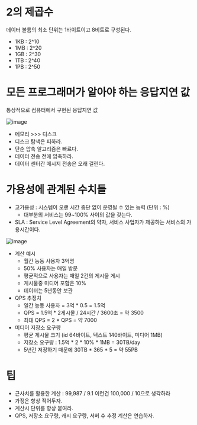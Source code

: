 # 2의 제곱수

데이터 볼륨의 최소 단위는 1바이트이고 8비트로 구성된다.

- 1KB : 2^10
- 1MB : 2^20
- 1GB : 2^30
- 1TB : 2^40
- 1PB : 2^50

# 모든 프로그래머가 알아야 하는 응답지연 값

통상적으로 컴퓨터에서 구현된 응답지연 값 

![image](https://github.com/4k-study/book-System-Design-Interview/assets/85796588/f68faeef-a7a9-433d-bded-0732d1fddcfb)


- 메모리 >>> 디스크
- 디스크 탐색은 피하라.
- 단순 압축 알고리즘은 빠르다.
- 데이터 전송 전에 압축하라.
- 데이터 센터간 메시지 전송은 오래 걸린다.

# 가용성에 관계된 수치들

- 고가용성 : 시스템이 오랜 시간 중단 없이 운영될 수 있는 능력 (단위 : %)
    - 대부분의 서비스는 99~100% 사이의 값을 갖는다.
- SLA : Service Level Agreement의 약자, 서비스 사업자가 제공하는 서비스의 가용시간이다.

![image](https://github.com/4k-study/book-System-Design-Interview/assets/85796588/ed9016a2-3a61-40b9-bffa-5fd3fa7d9944)


- 계산 예시
    - 월간 능동 사용자 3억명
    - 50% 사용자는 매일 방문
    - 평균적으로 사용자는 매일 2건의 게시물 게시
    - 게시물중 미디어 포함은 10%
    - 데이터는 5년동안 보관
- QPS 추정치
    - 일간 능동 사용자 = 3억 * 0.5 = 1.5억
    - QPS = 1.5억 * 2게시물 / 24시간 / 3600초 = 약 3500
    - 최대 QPS = 2 * QPS = 약 7000
- 미디어 저장소 요구량
    - 평균 게시물 크기 (id 64바이트, 텍스트 140바이트, 미디어 1MB)
    - 저장소 요구량 : 1.5억 * 2 * 10% * 1MB = 30TB/day
    - 5년간 저장하기 때문에 30TB * 365 * 5 = 약 55PB

# 팁

- 근사치를 활용한 계산 : 99,987 / 9.1 이런건 100,000 / 10으로 생각하라
- 가정은 항상 적어두자.
- 계산시 단위를 항상 붙여라.
- QPS, 저장소 요구량, 캐시 요구량, 서버 수 추정 계산은 연습하자.
